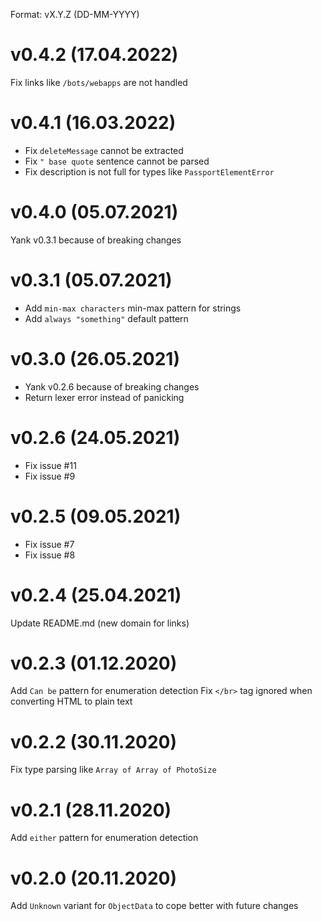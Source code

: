 Format: vX.Y.Z (DD-MM-YYYY)

# v0.4.2 (17.04.2022)
Fix links like `/bots/webapps` are not handled

# v0.4.1 (16.03.2022)
* Fix `deleteMessage` cannot be extracted
* Fix `" base quote` sentence cannot be parsed
* Fix description is not full for types like `PassportElementError`

# v0.4.0 (05.07.2021)
Yank v0.3.1 because of breaking changes

# v0.3.1 (05.07.2021)
* Add `min-max characters` min-max pattern for strings
* Add `always "something"` default pattern

# v0.3.0 (26.05.2021)
* Yank v0.2.6 because of breaking changes
* Return lexer error instead of panicking

# v0.2.6 (24.05.2021)
* Fix issue #11
* Fix issue #9

# v0.2.5 (09.05.2021)
* Fix issue #7
* Fix issue #8

# v0.2.4 (25.04.2021)
Update README.md (new domain for links)

# v0.2.3 (01.12.2020)
Add `Can be` pattern for enumeration detection
Fix `</br>` tag ignored when converting HTML to plain text

# v0.2.2 (30.11.2020)
Fix type parsing like `Array of Array of PhotoSize`

# v0.2.1 (28.11.2020)
Add `either` pattern for enumeration detection

# v0.2.0 (20.11.2020)
Add `Unknown` variant for `ObjectData` to cope better with future changes
